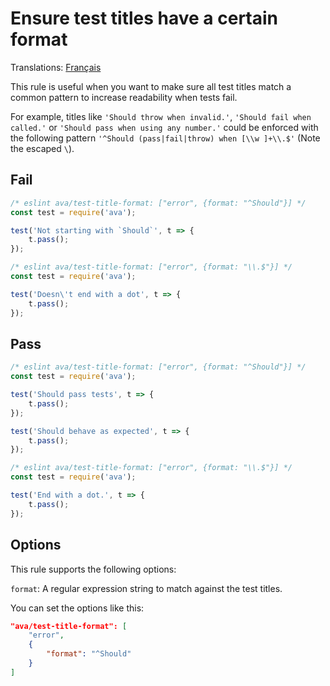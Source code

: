 # Ensure test titles have a certain format

Translations: [Français](https://github.com/avajs/ava-docs/blob/main/fr_FR/related/eslint-plugin-ava/docs/rules/test-title-format.md)

This rule is useful when you want to make sure all test titles match a common pattern to increase readability when tests fail.

For example, titles like `'Should throw when invalid.'`, `'Should fail when called.'` or `'Should pass when using any number.'` could be enforced with the following pattern `'^Should (pass|fail|throw) when [\\w ]+\\.$'` (Note the escaped `\`).

## Fail

```js
/* eslint ava/test-title-format: ["error", {format: "^Should"}] */
const test = require('ava');

test('Not starting with `Should`', t => {
	t.pass();
});
```

```js
/* eslint ava/test-title-format: ["error", {format: "\\.$"}] */
const test = require('ava');

test('Doesn\'t end with a dot', t => {
	t.pass();
});
```

## Pass

```js
/* eslint ava/test-title-format: ["error", {format: "^Should"}] */
const test = require('ava');

test('Should pass tests', t => {
	t.pass();
});

test('Should behave as expected', t => {
	t.pass();
});
```

```js
/* eslint ava/test-title-format: ["error", {format: "\\.$"}] */
const test = require('ava');

test('End with a dot.', t => {
	t.pass();
});
```

## Options

This rule supports the following options:

`format`: A regular expression string to match against the test titles.

You can set the options like this:

```json
"ava/test-title-format": [
	"error",
	{
		"format": "^Should"
	}
]
```
